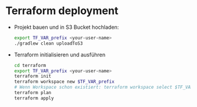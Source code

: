 # Terraform deployment

* Projekt bauen und in S3 Bucket hochladen:

  ```sh
  export TF_VAR_prefix <your-user-name>
  ./gradlew clean uploadToS3
  ```
* Terraform initialisieren und ausführen
     
  ```sh
  cd terraform
  export TF_VAR_prefix <your-user-name>
  terraform init
  terraform workspace new $TF_VAR_prefix
  # Wenn Workspace schon existiert: terraform workspace select $TF_VAR_prefix
  terraform plan
  terraform apply
  ```

